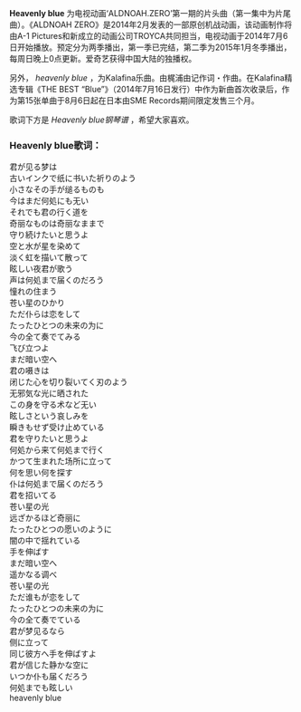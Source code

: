 

**Heavenly blue** 为电视动画‘ALDNOAH.ZERO’第一期的片头曲（第一集中为片尾曲）。《ALDNOAH
ZERO》是2014年2月发表的一部原创机战动画，该动画制作将由A-1
Pictures和新成立的动画公司TROYCA共同担当，电视动画于2014年7月6日开始播放。预定分为两季播出，第一季已完结，第二季为2015年1月冬季播出，每周日晚上0点更新。爱奇艺获得中国大陆的独播权。

  
另外， _heavenly blue_ ，为Kalafina乐曲。由梶浦由记作词・作曲。在Kalafina精选专辑《THE BEST
“Blue”》（2014年7月16日发行）中作为新曲首次收录后，作为第15张单曲于8月6日起在日本由SME Records期间限定发售三个月。

  
歌词下方是 _Heavenly blue钢琴谱_ ，希望大家喜欢。

### Heavenly blue歌词：

君が见る梦は  
古いインクで纸に书いた祈りのよう  
小さなその手が缒るものも  
今はまだ何処にも无い  
それでも君の行く道を  
奇丽なものは奇丽なままで  
守り続けたいと思うよ  
空と水が星を染めて  
淡く虹を描いて散って  
眩しい夜君が歌う  
声は何処まで届くのだろう  
憧れの住まう  
苍い星のひかり  
ただ仆らは恋をして  
たったひとつの未来の为に  
今の全て奏でてみる  
飞び立つよ  
まだ暗い空へ  
君の嗫きは  
闭じた心を切り裂いてく刃のよう  
无邪気な光に晒された  
この身を守る术など无い  
眩しさという哀しみを  
瞬きもせず受け止めている  
君を守りたいと思うよ  
何処から来て何処まで行く  
かつて生まれた场所に立って  
何を思い何を探す  
仆は何処まで届くのだろう  
君を招いてる  
苍い星の光  
远ざかるほど奇丽に  
たったひとつの愿いのように  
闇の中で揺れている  
手を伸ばす  
まだ暗い空へ  
遥かなる调べ  
苍い星の光  
ただ谁もが恋をして  
たったひとつの未来の为に  
今の全て奏でている  
君が梦见るなら  
侧に立って  
同じ彼方へ手を伸ばすよ  
君が信じた静かな空に  
いつか仆も届くだろう  
何処までも眩しい  
heavenly blue

